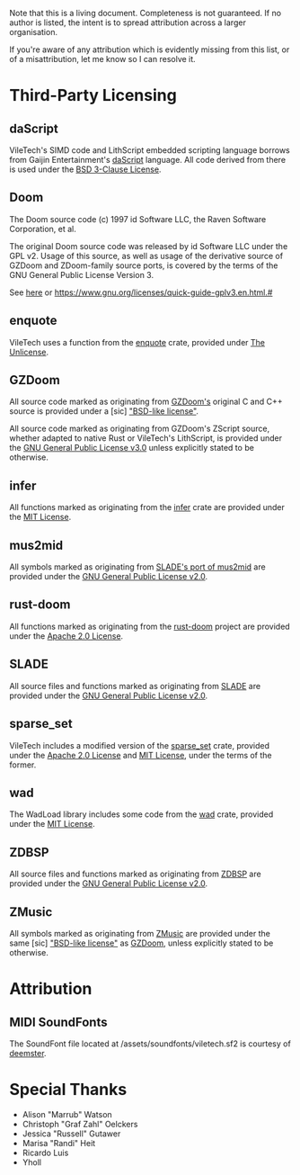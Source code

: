 Note that this is a living document. Completeness is not guaranteed. If no author is listed, the intent is to spread attribution across a larger organisation.

If you're aware of any attribution which is evidently missing from this list, or of a misattribution, let me know so I can resolve it.

# Third-Party Licensing

## daScript

VileTech's SIMD code and LithScript embedded scripting language borrows from Gaijin Entertainment's [daScript](https://dascript.org/) language. All code derived from there is used under the [BSD 3-Clause License](./legal/dascript.txt).

## Doom

The Doom source code (c) 1997 id Software LLC, the Raven Software Corporation, et al.

The original Doom source code was released by id Software LLC under the GPL v2. Usage of this source, as well as usage of the derivative source of GZDoom and ZDoom-family source ports, is covered by the terms of the GNU General Public License Version 3.

See [here](./LICENSE) or https://www.gnu.org/licenses/quick-guide-gplv3.en.html.#

## enquote

VileTech uses a function from the [enquote](https://crates.io/crates/enquote) crate, provided under [The Unlicense](./legal/enquote.txt).

## GZDoom

All source code marked as originating from [GZDoom's](https://zdoom.org/index) original C and C++ source is provided under a [sic] ["BSD-like license"](./legal/gzdoom.txt).

All source code marked as originating from GZDoom's ZScript source, whether adapted to native Rust or VileTech's LithScript, is provided under the [GNU General Public License v3.0](./LICENSE) unless explicitly stated to be otherwise.

## infer

All functions marked as originating from the [infer](https://crates.io/crates/infer) crate are provided under the [MIT License](./legal/infer.txt).

## mus2mid

All symbols marked as originating from [SLADE's port of mus2mid](https://github.com/sirjuddington/SLADE/blob/d7b5e6efd0a567098f536820b9063f2c4540e100/thirdparty/mus2mid/mus2mid.cpp) are provided under the [GNU General Public License v2.0](./legal/mus2mid.txt).

## rust-doom

All functions marked as originating from the [rust-doom](https://github.com/cristicbz/rust-doom) project are provided under the [Apache 2.0 License](./legal/rust-doom.txt).

## SLADE

All source files and functions marked as originating from [SLADE](https://slade.mancubus.net/) are provided under the [GNU General Public License v2.0](./legal/slade.txt).

## sparse_set

VileTech includes a modified version of the [sparse_set](https://crates.io/crates/sparse_set) crate, provided under the [Apache 2.0 License](./legal/sparse-set_apache.txt) and [MIT License](./legal/sparse-set_mit.txt), under the terms of the former.

## wad

The WadLoad library includes some code from the [wad](https://crates.io/crates/wad) crate, provided under the [MIT License](./legal/wad.txt).

## ZDBSP

All source files and functions marked as originating from [ZDBSP](https://github.com/ZDoom/zdbsp) are provided under the [GNU General Public License v2.0](./legal/zdbsp.txt).

## ZMusic

All symbols marked as originating from [ZMusic](https://github.com/ZDoom/ZMusic) are provided under the same [sic] ["BSD-like license"](./legal/zmusic.txt) as [GZDoom](#gzdoom), unless explicitly stated to be otherwise.

# Attribution

## MIDI SoundFonts

The SoundFont file located at /assets/soundfonts/viletech.sf2 is courtesy of [deemster](https://www.vogons.org/viewtopic.php?p=599227#p599227).

# Special Thanks

- Alison "Marrub" Watson
- Christoph "Graf Zahl" Oelckers
- Jessica "Russell" Gutawer
- Marisa "Randi" Heit
- Ricardo Luis
- Yholl
